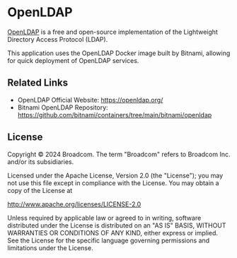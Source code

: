 # OpenLDAP

[OpenLDAP](https://openldap.org/) is a free and open-source implementation of the Lightweight Directory Access Protocol (LDAP).

This application uses the OpenLDAP Docker image built by Bitnami, allowing for quick deployment of OpenLDAP services.

## Related Links

- OpenLDAP Official Website: <https://openldap.org/>
- Bitnami OpenLDAP Repository: <https://github.com/bitnami/containers/tree/main/bitnami/openldap>

## License

Copyright &copy; 2024 Broadcom. The term "Broadcom" refers to Broadcom Inc. and/or its subsidiaries.

Licensed under the Apache License, Version 2.0 (the "License");
you may not use this file except in compliance with the License.
You may obtain a copy of the License at

<http://www.apache.org/licenses/LICENSE-2.0>

Unless required by applicable law or agreed to in writing, software
distributed under the License is distributed on an "AS IS" BASIS,
WITHOUT WARRANTIES OR CONDITIONS OF ANY KIND, either express or implied.
See the License for the specific language governing permissions and
limitations under the License.


